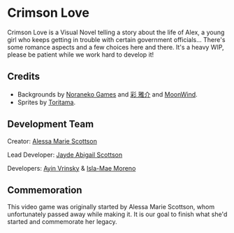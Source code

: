 # Crimson Love
Crimson Love is a Visual Novel telling a story about the life of Alex, a young girl who keeps getting in trouble with certain government officials... There's some romance aspects and a few choices here and there. It's a heavy WIP, please be patient while we work hard to develop it!
## Credits
- Backgrounds by [Noraneko Games](https://noranekogames.itch.io/) and [彩 雅介](https://www.pixiv.net/member.php?id=698864) and [MoonWind](http://moonwind.pw/).
- Sprites by [Toritama](https://picrew.me/en/image_maker/1771678).
## Development Team
Creator: [Alessa Marie Scottson](https://github.com/alessasystem)

Lead Developer: [Jayde Abigail Scottson](https://github.com/jaydeslibrary)

Developers: [Ayin Vrinsky](https://github.com/umikodev) & [Isla-Mae Moreno](https://github.com/isla-mae-moreno)
## Commemoration
This video game was originally started by Alessa Marie Scottson, whom unfortunately passed away while making it. It is our goal to finish what she'd started and commemorate her legacy.

